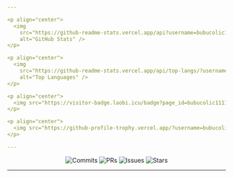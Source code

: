 ```yaml
---

<p align="center">
  <img 
    src="https://github-readme-stats.vercel.app/api?username=bubucolic1111&show_icons=true&theme=dark&hide_border=true&bg_color=0d1117&title_color=58a6ff&icon_color=58a6ff&text_color=c9d1d9" 
    alt="GitHub Stats" />
</p>

<p align="center">
  <img 
    src="https://github-readme-stats.vercel.app/api/top-langs/?username=bubucolic1111&layout=compact&theme=dark&hide_border=true&bg_color=0d1117&title_color=58a6ff&text_color=c9d1d9" 
    alt="Top Languages" />
</p>

<p align="center">
  <img src="https://visitor-badge.laobi.icu/badge?page_id=bubucolic1111.bubucolic1111" alt="visitor badge"/>
</p>

<p align="center">
  <img src="https://github-profile-trophy.vercel.app/?username=bubucolic1111&theme=dark&no-frame=true&column=4&margin-w=15" alt="Trophies"/>
</p>

---
```


<p align="center">
  <img src="https://img.shields.io/badge/Commits-36/month-brightgreen?style=flat-square" alt="Commits">
  <img src="https://img.shields.io/badge/PRs-0-yellow?style=flat-square" alt="PRs">
  <img src="https://img.shields.io/badge/Issues-0-lightgrey?style=flat-square" alt="Issues">
  <img src="https://img.shields.io/badge/Stars-0-blue?style=flat-square" alt="Stars">
</p>

---
